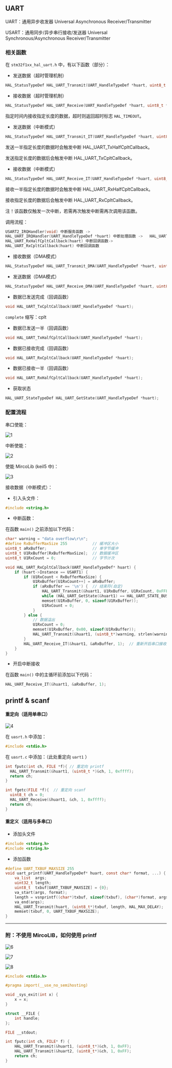 ## UART

UART：通用异步收发器 Universal Asynchronous Receiver/Transmitter

USART：通用同步/异步串行接收/发送器 Universal Synchronous/Asynchronous Receiver/Transmitter

### 相关函数

在 `stm32f1xx_hal_uart.h` 中，有以下函数（部分）：

* 发送数据（超时管理机制）

```c
HAL_StatusTypeDef HAL_UART_Transmit(UART_HandleTypeDef *huart, uint8_t *pData, uint16_t Size, uint32_t Timeout);
```

* 接收数据（超时管理机制）

```c
HAL_StatusTypeDef HAL_UART_Receive(UART_HandleTypeDef *huart, uint8_t *pData, uint16_t Size, uint32_t Timeout);
```

指定时间内接收指定长度的数据，超时则返回超时标志 `HAL_TIMEOUT`。

* 发送数据（中断模式）

```c
HAL_StatusTypeDef HAL_UART_Transmit_IT(UART_HandleTypeDef *huart, uint8_t *pData, uint16_t Size);
```

发送一半指定长度的数据时会触发中断 HAL_UART_TxHalfCpltCallback。

发送指定长度的数据后会触发中断 HAL_UART_TxCpltCallback。

* 接收数据（中断模式）

```c
HAL_StatusTypeDef HAL_UART_Receive_IT(UART_HandleTypeDef *huart, uint8_t *pData, uint16_t Size);
```

接收一半指定长度的数据时会触发中断 HAL_UART_RxHalfCpltCallback。

接收指定长度的数据后会触发中断 HAL_UART_RxCpltCallback。

注！该函数仅触发一次中断，若需再次触发中断需再次调用该函数。

调用流程：

```c
USART2_IRQHandler(void) 中断服务函数 ->  
HAL_UART_IRQHandler(UART_HandleTypeDef *huart) 中断处理函数 ->   HAL_UART_Receive_IT(UART_HandleTypeDef *huart) 接收函数 ->
HAL_UART_RxHalfCpltCallback(huart) 中断回调函数-> 
HAL_UART_RxCpltCallback(huart) 中断回调函数 
```

* 接收数据（DMA模式）

```c
HAL_StatusTypeDef HAL_UART_Transmit_DMA(UART_HandleTypeDef *huart, uint8_t *pData, uint16_t Size);
```

* 发送数据（DMA模式）

```c
HAL_StatusTypeDef HAL_UART_Receive_DMA(UART_HandleTypeDef *huart, uint8_t *pData, uint16_t Size);
```

* 数据已发送完成（回调函数）

```c
void HAL_UART_TxCpltCallback(UART_HandleTypeDef *huart);
```

`complete` 缩写：cplt

* 数据已发送一半（回调函数）

```c
void HAL_UART_TxHalfCpltCallback(UART_HandleTypeDef *huart);
```

* 数据已接收完成（回调函数）

```c
void HAL_UART_RxCpltCallback(UART_HandleTypeDef *huart);
```

* 数据已接收一半（回调函数）

```c
void HAL_UART_RxHalfCpltCallback(UART_HandleTypeDef *huart);
```

* 获取状态

```c
HAL_UART_StateTypeDef HAL_UART_GetState(UART_HandleTypeDef *huart);
```

### 配置流程

串口使能：

![1](README.assets/1.png)

中断使能：

![2](README.assets/2.png)

使能 MircoLib (keil5 中)：

![3](README.assets/3.png)

接收数据（中断模式）：

* 引入头文件：

```c
#include <string.h>
```

* 中断函数：

在函数 `main()` 之前添加以下代码：

```c
char* warning = "data overflow\r\n";
#define RxBufferMaxSize 255           // 缓冲区大小
uint8_t aRxBuffer;                    // 单字节缓冲
uint8_t U1RxBuffer[RxBufferMaxSize];  // 数据缓冲区
uint8_t U1RxCount = 0;                // 字节计次

void HAL_UART_RxCpltCallback(UART_HandleTypeDef* huart) {
    if (huart->Instance == USART1) {
        if (U1RxCount < RxBufferMaxSize) {
            U1RxBuffer[U1RxCount++] = aRxBuffer;
            if (aRxBuffer == '\n') {  // 结束符(自定)
                HAL_UART_Transmit(&huart1, U1RxBuffer, U1RxCount, 0xFFFF);
                while (HAL_UART_GetState(&huart1) == HAL_UART_STATE_BUSY_TX) {}  // 等待发送结束
                memset(U1RxBuffer, 0, sizeof(U1RxBuffer));
                U1RxCount = 0;
            }
        } else {
            // 数据溢出
            U1RxCount = 0;
            memset(U1RxBuffer, 0x00, sizeof(U1RxBuffer));
            HAL_UART_Transmit(&huart1, (uint8_t*)warning, strlen(warning), 0xFFFF);
        }
        HAL_UART_Receive_IT(&huart1, &aRxBuffer, 1);  // 重新开启串口接收中断
    }
}
```

* 开启中断接收

在函数 `main()` 中的主循环前添加以下代码：

```c
HAL_UART_Receive_IT(&huart1, &aRxBuffer, 1);
```

## printf & scanf 

#### 重定向（适用单串口）

![4](README.assets/4.png)

在 `uasrt.h` 中添加：

```c
#include <stdio.h>
```

在 `uasrt.c` 中添加：（此处重定向 `uart1` ）

```c
int fputc(int ch, FILE *f){ // 重定向 printf
  HAL_UART_Transmit(&huart1, (uint8_t *)&ch, 1, 0xffff);
  return ch;
}

int fgetc(FILE *f){  // 重定向 scanf
  uint8_t ch = 0;
  HAL_UART_Receive(&huart1, &ch, 1, 0xffff);
  return ch;
}
```

#### 重定义（适用与多串口）

* 添加头文件

```c
#include <stdarg.h>
#include <string.h>
```

* 添加函数

```c
#define UART_TXBUF_MAXSIZE 255
void uart_printf(UART_HandleTypeDef* huart, const char* format, ...) {
    va_list  args;
    uint32_t length;
    uint8_t  txbuf[UART_TXBUF_MAXSIZE] = {0};
    va_start(args, format);
    length = vsnprintf((char*)txbuf, sizeof(txbuf), (char*)format, args);
    va_end(args);
    HAL_UART_Transmit(huart, (uint8_t*)txbuf, length, HAL_MAX_DELAY);
    memset(txbuf, 0, UART_TXBUF_MAXSIZE);
}
```

----

### 附：不使用 MircoLIB，如何使用 printf

![6](README.assets/6.png)

![7](README.assets/7.png)

![8](README.assets/8.png)

```c
#include <stdio.h>

#pragma import(__use_no_semihosting)

void _sys_exit(int x) {
    x = x;
}

struct __FILE {
    int handle;
};

FILE __stdout;

int fputc(int ch, FILE* f) {
    HAL_UART_Transmit(&huart1, (uint8_t*)&ch, 1, 0xFF);
    HAL_UART_Transmit(&huart2, (uint8_t*)&ch, 1, 0xFF);
    return ch;
}
```

